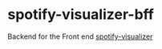 # spotify-visualizer-bff

Backend for the Front end [spotify-visualizer](https://github.com/Vaijyant/spotify-visualizer)